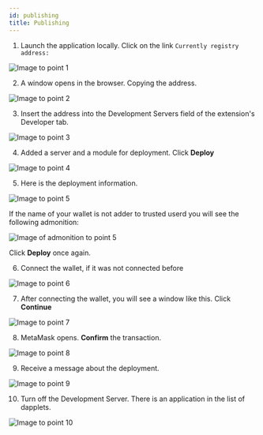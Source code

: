 ```yaml
---
id: publishing
title: Publishing
---
```


1. Launch the application locally. Click on the link `Currently registry address:`

![Image to point 1](/img/pub_01.jpg)

2. A window opens in the browser. Copying the address.

![Image to point 2](/img/pub_02.jpg)

3. Insert the address into the Development Servers field of the extension's Developer tab.

![Image to point 3](/img/pub_03.jpg)

4. Added a server and a module for deployment. Click **Deploy**

![Image to point 4](/img/pub_04.png)

5. Here is the deployment information.

![Image to point 5](/img/pub_05.png)

  If the name of your wallet is not adder to trusted userd you will see the following admonition:

![Image of admonition to point 5](/img/pub_06.png)

  Click **Deploy** once again.

6. Connect the wallet, if it was not connected before

![Image to point 6](/img/pub_07.jpg)

7. After connecting the wallet, you will see a window like this. Click **Continue**

![Image to point 7](/img/pub_08.jpg)

8. MetaMask opens. **Confirm** the transaction.

![Image to point 8](/img/pub_09.png)

9. Receive a message about the deployment.

![Image to point 9](/img/pub_10.png)

10. Turn off the Development Server. There is an application in the list of dapplets.

![Image to point 10](/img/pub_11.png)
